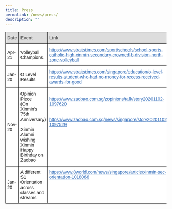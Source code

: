 ```yaml
---
title: Press
permalink: /news/press/
description: ""
---
```

<style type="text/css">
.tg  {border-collapse:collapse;border-spacing:0;}
.tg td{border-color:black;border-style:solid;border-width:1px;font-family:Arial, sans-serif;font-size:14px;
  overflow:hidden;padding:10px 5px;word-break:normal;}
.tg th{border-color:black;border-style:solid;border-width:1px;font-family:Arial, sans-serif;font-size:14px;
  font-weight:normal;overflow:hidden;padding:10px 5px;word-break:normal;}
.tg .tg-iyoj{background-color:#FFF;color:#2A67B7;text-align:left;text-decoration:underline;vertical-align:top}
.tg .tg-f8vp{background-color:#DDD;color:#666;font-weight:bold;text-align:left;vertical-align:middle}
.tg .tg-zr06{background-color:#FFF;text-align:left;vertical-align:middle}
.tg .tg-ktyi{background-color:#FFF;text-align:left;vertical-align:top}
</style>
<table class="tg">
<thead>
  <tr>
    <th class="tg-f8vp"><span style="color:#666;background-color:#DDD">Date</span></th>
    <th class="tg-f8vp"><span style="color:#666;background-color:#DDD">Event</span></th>
    <th class="tg-f8vp"><span style="color:#666;background-color:#DDD">Link</span></th>
  </tr>
</thead>
<tbody>
  <tr>
    <td class="tg-zr06">Apr-21<br></td>
    <td class="tg-zr06">Volleyball Champions<br></td>
    <td class="tg-iyoj"><a href="https://www.straitstimes.com/sport/schools/school-sports-catholic-high-xinmin-secondary-crowned-b-division-north-zone-volleyball"><span style="text-decoration:underline;color:#2A67B7">https://www.straitstimes.com/sport/schools/school-sports-catholic-high-xinmin-secondary-crowned-b-division-north-zone-volleyball</span></a></td>
  </tr>
  <tr>
    <td class="tg-zr06">Jan-20</td>
    <td class="tg-zr06">O Level Results<br></td>
    <td class="tg-iyoj"><a href="https://www.straitstimes.com/singapore/education/o-level-results-student-who-had-no-money-for-recess-received-awards-for-good"><span style="text-decoration:underline;color:#2A67B7">https://www.straitstimes.com/singapore/education/o-level-results-student-who-had-no-money-for-recess-received-awards-for-good</span></a></td>
  </tr>
  <tr>
    <td class="tg-zr06">Nov-20<br></td>
    <td class="tg-ktyi"><span style="background-color:initial">Opinion Piece</span><br><span style="background-color:initial">(On Xinmin's 75th Anniversary)</span><br><br><span style="background-color:initial">Xinmin Alumni wishing Xinmin Happy Birthday on Zaobao</span></td>
    <td class="tg-ktyi"><br><a href="https://www.zaobao.com.sg/zopinions/talk/story20201102-1097620"><span style="text-decoration:underline;color:#2A67B7;background-color:initial">https://www.zaobao.com.sg/zopinions/talk/story20201102-1097620</span></a><br><br><br><a href="https://www.zaobao.com.sg/news/singapore/story20201102-1097529"><span style="text-decoration:underline;color:#2A67B7;background-color:initial">https://www.zaobao.com.sg/news/singapore/story20201102-1097529</span></a><br></td>
  </tr>
  <tr>
    <td class="tg-zr06">Jan-20<br></td>
    <td class="tg-zr06">A different S1 Orientation across classes and streams<br></td>
    <td class="tg-iyoj"><a href="https://www.8world.com/news/singapore/article/xinmin-sec-orientation-1018066"><span style="text-decoration:underline;color:#2A67B7">https://www.8world.com/news/singapore/article/xinmin-sec-orientation-1018066</span></a></td>
  </tr>
</tbody>
</table>